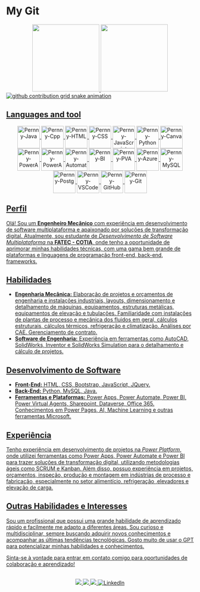 # My Git

<div align="center">
  <a href="[https://github.com/PernnyDev](https://github.com/PernnyDev)">
  <img height="180em" src="https://github-profile-summary-cards.vercel.app/api/cards/stats?username=PernnyDev&theme=radical"/>
  <img height="180em" src="https://github-profile-summary-cards.vercel.app/api/cards/repos-per-language?username=PernnyDev&theme=radical"/>
</div>

<picture>
  <source media="(prefers-color-scheme: dark)" srcset="https://raw.githubusercontent.com/pernnydev/pernnydev/output/github-contribution-grid-snake-dark.svg">
  <source media="(prefers-color-scheme: light)" srcset="https://raw.githubusercontent.com/pernnydev/pernnydev/output/github-contribution-grid-snake.svg">
  <img alt="github contribution grid snake animation" src="https://raw.githubusercontent.com/pernnydev/pernnydev/output/github-contribution-grid-snake.svg">
</picture>



## Languages and tool

<div align="center">
  <img align="center" alt="Pernny-Java" height="60" width="60" src="https://cdn.jsdelivr.net/gh/devicons/devicon/icons/java/java-original-wordmark.svg">
  <img align="center" alt="Pernny-Cpp" height="60" width="60" src="https://cdn.jsdelivr.net/gh/devicons/devicon/icons/cplusplus/cplusplus-original.svg"> 
  <img align="center" alt="Pernny-HTML" height="60" width="60" src="https://cdn.jsdelivr.net/gh/devicons/devicon/icons/html5/html5-original-wordmark.svg">
  <img align="center" alt="Pernny-CSS" height="60" width="60" src="https://cdn.jsdelivr.net/gh/devicons/devicon/icons/css3/css3-original-wordmark.svg">
  <img align="center" alt="Pernny-JavaScript" height="60" width="60" src="https://cdn.jsdelivr.net/gh/devicons/devicon/icons/javascript/javascript-original.svg">
  <img align="center" alt="Pernny-Python" height="60" width="60" src="https://cdn.jsdelivr.net/gh/devicons/devicon/icons/python/python-original-wordmark.svg">
  <img align="center" alt="Pernny-Canva" height="60" width="60" src="https://cdn.jsdelivr.net/gh/devicons/devicon/icons/canva/canva-original.svg">
  <img align="center" alt="Pernny-PowerApps" height="60" width="60" src="https://powerbi.microsoft.com/pictures/application-logos/svg/powerapps.svg">
  <img align="center" alt="Pernny-PowerApps" height="60" width="60" src="https://powerbi.microsoft.com/pictures/application-logos/svg/powerautomate.svg">
  <img align="center" alt="Pernny-Automate" height="60" width="60" src="https://powerapps.microsoft.com/images/application-logos/svg/powerbi.svg">
  <img align="center" alt="Pernny-BI" height="60" width="60" src="https://powerbi.microsoft.com/pictures/application-logos/svg/powervirtualagents.svg">
  <img align="center" alt="Pernny-PVA" height="60" width="60" src="https://powerbi.microsoft.com/pictures/application-logos/svg/powerpages.svg">
  <img align="center" alt="Pernny-Azure" height="60" width="60" src="https://cdn.jsdelivr.net/gh/devicons/devicon/icons/azure/azure-original.svg">
  <img align="center" alt="Pernny-MySQL" height="60" width="60" src="https://cdn.jsdelivr.net/gh/devicons/devicon/icons/mysql/mysql-original-wordmark.svg">
  <img align="center" alt="Pernny-Postg" height="60" width="60" src="https://cdn.jsdelivr.net/gh/devicons/devicon/icons/postgresql/postgresql-original-wordmark.svg">
  <img align="center" alt="Pernny-VSCode" height="60" width="60" src="https://cdn.jsdelivr.net/gh/devicons/devicon/icons/vscode/vscode-original-wordmark.svg">
  <img align="center" alt="Pernny-GitHub" height="60" width="60" src="https://cdn.jsdelivr.net/gh/devicons/devicon/icons/github/github-original-wordmark.svg">
  <img align="center" alt="Pernny-Git" height="60" width="60" src="https://cdn.jsdelivr.net/gh/devicons/devicon/icons/git/git-original-wordmark.svg">

         
    

   



</div>

<h2>Perfil</h2>

<p>Olá! Sou um <strong>Engenheiro Mecânico</strong> com experiência em desenvolvimento de software multiplataforma e apaixonado por soluções de transformação digital. Atualmente, sou estudante de <em>Desenvolvimento de Software Multiplataforma</em> na <strong>FATEC - COTIA</strong>, onde tenho a oportunidade de aprimorar minhas habilidades técnicas, com uma gama bem grande de plataformas e linguagens de programação front-end, back-end, frameworks.</p>

<h2>Habilidades</h2>

<ul>
  <li><strong>Engenharia Mecânica:</strong> Elaboração de projetos e orçamentos de engenharia e instalações industriais, layouts, dimensionamento e detalhamento de máquinas, equipamentos, estruturas metálicas, equipamentos de elevação e tubulações. Familiaridade com instalações de plantas de processo e mecânica dos fluidos em geral, cálculos estruturais, cálculos térmicos, refrigeração e climatização. Análises por CAE. Gerenciamento de contrato.</li>
  <li><strong>Software de Engenharia:</strong> Experiência em ferramentas como AutoCAD, SolidWorks, Inventor e SolidWorks Simulation para o detalhamento e cálculo de projetos.</li>
</ul>

<h2>Desenvolvimento de Software</h2>

<ul>
  <li><strong>Front-End:</strong> HTML, CSS, Bootstrap, JavaScript, JQuery.</li>
  <li><strong>Back-End:</strong> Python, MySQL, Java.</li>
  <li><strong>Ferramentas e Plataformas:</strong> Power Apps, Power Automate, Power BI, Power Virtual Agents, Sharepoint, Dataverse, Office 365. Conhecimentos em Power Pages, AI, Machine Learning e outras ferramentas Microsoft.</li>
</ul>

<h2>Experiência</h2>

<p>Tenho experiência em desenvolvimento de projetos na <em>Power Platform</em>, onde utilizei ferramentas como Power Apps, Power Automate e Power BI para trazer soluções de transformação digital, utilizando metodologias ágeis como SCRUM e Kanban. Além disso, possuo experiência em projetos, orçamentos, inspeção, produção e montagem em indústrias de processo e fabricação, especialmente no setor alimentício, refrigeração ,elevadores e elevação de carga.</p>

<h2>Outras Habilidades e Interesses</h2>

<p>Sou um profissional que possui uma grande habilidade de aprendizado rápido e facilmente me adapto a diferentes áreas. Sou curioso e multidisciplinar, sempre buscando adquirir novos conhecimentos e acompanhar as últimas tendências tecnológicas. Gosto muito de usar o GPT para potencializar minhas habilidades e conhecimentos.</p>

<p>Sinta-se à vontade para entrar em contato comigo para oportunidades de colaboração e aprendizado! </p>
<div align="center">
  <br>
  <a href="https://contate.me/pernnydev">
   <img src="https://img.shields.io/badge/WhatsApp-25D366?style=for-the-badge&logo=whatsapp&logoColor=white" target="_blank">
  </a>
  <a href="https://discord.gg/pfReNYrF">
   <img src="https://img.shields.io/badge/Discord-7289DA?style=for-the-badge&logo=discord&logoColor=white" target="_blank">
  </a>
  <a href="mailto:vinicius_eng_mec@outlook.com">
   <img src="https://img.shields.io/badge/Microsoft_Outlook-0078D4?style=for-the-badge&logo=microsoft-outlook&logoColor=white" target="_blank">
  </a>
  <a href="https://www.linkedin.com/in/vin%C3%ADcius-nascimento-ribeiro-57a29b136/">
    <img src="https://img.shields.io/badge/LinkedIn-0077B5?style=for-the-badge&logo=linkedin&logoColor=white" alt="LinkedIn">
  </a>
</div>





